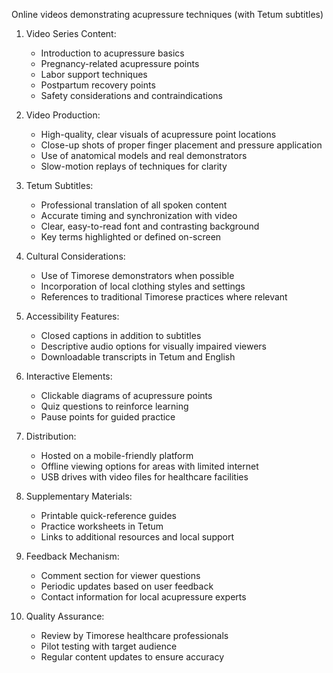 Online videos demonstrating acupressure techniques (with Tetum subtitles)

1. Video Series Content:
   - Introduction to acupressure basics
   - Pregnancy-related acupressure points
   - Labor support techniques
   - Postpartum recovery points
   - Safety considerations and contraindications

2. Video Production:
   - High-quality, clear visuals of acupressure point locations
   - Close-up shots of proper finger placement and pressure application
   - Use of anatomical models and real demonstrators
   - Slow-motion replays of techniques for clarity

3. Tetum Subtitles:
   - Professional translation of all spoken content
   - Accurate timing and synchronization with video
   - Clear, easy-to-read font and contrasting background
   - Key terms highlighted or defined on-screen

4. Cultural Considerations:
   - Use of Timorese demonstrators when possible
   - Incorporation of local clothing styles and settings
   - References to traditional Timorese practices where relevant

5. Accessibility Features:
   - Closed captions in addition to subtitles
   - Descriptive audio options for visually impaired viewers
   - Downloadable transcripts in Tetum and English

6. Interactive Elements:
   - Clickable diagrams of acupressure points
   - Quiz questions to reinforce learning
   - Pause points for guided practice

7. Distribution:
   - Hosted on a mobile-friendly platform
   - Offline viewing options for areas with limited internet
   - USB drives with video files for healthcare facilities

8. Supplementary Materials:
   - Printable quick-reference guides
   - Practice worksheets in Tetum
   - Links to additional resources and local support

9. Feedback Mechanism:
   - Comment section for viewer questions
   - Periodic updates based on user feedback
   - Contact information for local acupressure experts

10. Quality Assurance:
    - Review by Timorese healthcare professionals
    - Pilot testing with target audience
    - Regular content updates to ensure accuracy
